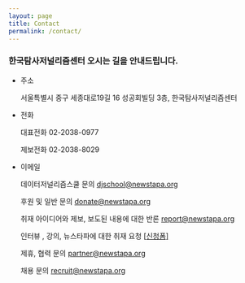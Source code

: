 ```yaml
---
layout: page
title: Contact
permalink: /contact/
---
```


### 한국탐사저널리즘센터 오시는 길을 안내드립니다.

- 주소

  서울특별시 중구 세종대로19길 16 성공회빌딩 3층, 한국탐사저널리즘센터

- 전화

  대표전화 02-2038-0977

  제보전화 02-2038-8029

- 이메일

  데이터저널리즘스쿨 문의 [djschool@newstapa.org](mailto:djschool@newstapa.org)

  후원 및 일반 문의 [donate@newstapa.org](mailto:donate@newstapa.org)

  취재 아이디어와 제보, 보도된 내용에 대한 반론 [report@newstapa.org](mailto:report@newstapa.org)

  인터뷰 , 강의, 뉴스타파에 대한 취재 요청 [[신청폼\]](https://goo.gl/forms/qSkAChcxDfPNcsgj2)

  제휴, 협력 문의 [partner@newstapa.org](mailto:partner@newstapa.org)

  채용 문의 [recruit@newstapa.org](mailto:recruit@newstapa.org)